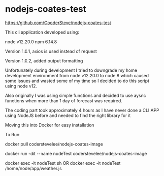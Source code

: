 # nodejs-coates-test
https://github.com/CooderSteve/nodejs-coates-test

This cli application developed using:

node v12.20.0
npm 6.14.8

Version 1.0.1, axios is used instead of request

Version 1.0.2, added output formatting


Unfortunately during development I tried to downgrade my home development environment from node v12.20.0
to node 8 which caused some issues and wasted some of my time so I decided to do this script using node v12.

Also originally I was using simple functions and decided to use aysnc functions when more than 1 day 
of forecast was required.

The coding part took approximately 4 hours as I have never done a CLI APP using NodeJS before and needed
to find the right library for it

Moving this into Docker for easy installation

To Run:

docker pull coderstevelee/nodejs-coates-image

docker run -dit --name nodeTest coderstevelee/nodejs-coates-image

docker exec -it nodeTest sh OR docker exec -it nodeTest /home/node/app/weather.js
